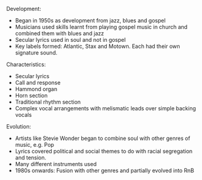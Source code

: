    Development:
-   Began in 1950s as development from jazz, blues and gospel
-   Musicians used skills learnt from playing gospel music in church and combined them with blues and jazz
-   Secular lyrics used in soul and not in gospel
-   Key labels formed: Atlantic, Stax and Motown. Each had their own signature sound.

Characteristics:
-   Secular lyrics
-   Call and response
-   Hammond organ
-   Horn section
-   Traditional rhythm section
-   Complex vocal arrangements with melismatic leads over simple backing vocals

Evolution:
-   Artists like Stevie Wonder began to combine soul with other genres of music, e.g. Pop
-   Lyrics covered political and social themes to do with racial segregation and tension.
-   Many different instruments used
-   1980s onwards: Fusion with other genres and partially evolved into RnB